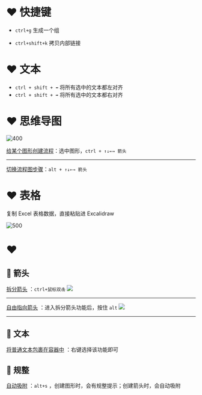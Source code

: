 # ❤ 快捷键
- `ctrl+g` 生成一个组
* `ctrl+shift+k` 拷贝内部链接 

# ❤️ 文本
- `ctrl + shift + ⬅` 将所有选中的文本都左对齐
- `ctrl + shift + ➡` 将所有选中的文本都右对齐

# ❤ 思维导图
![400](https://obsidian-1307744200.cos.ap-guangzhou.myqcloud.com/%E5%9B%BE%E7%89%87/202409092250639.png)

<u>给某个图形创建流程</u>：选中图形，`ctrl + ↑↓←→ 箭头` 

---

<u>切换流程图步骤</u>：`alt + ↑↓←→ 箭头` 

# ❤ 表格
复制 Excel 表格数据，直接粘贴进 Excalidraw

![500](https://obsidian-1307744200.cos.ap-guangzhou.myqcloud.com/%E5%9B%BE%E7%89%87/202409100024278.png)



# ❤
## 💛 箭头
<u>拆分箭头</u> ：`ctrl+鼠标双击` 
![](https://obsidian-1307744200.cos.ap-guangzhou.myqcloud.com/%E5%9B%BE%E7%89%87/202408192225583.png)

---

<u>自由指向箭头</u> ：进入拆分箭头功能后，按住 `alt` 
![](https://obsidian-1307744200.cos.ap-guangzhou.myqcloud.com/%E5%9B%BE%E7%89%87/202408192227417.png)

---

## 💛 文本
<u>将普通文本包裹在容器中</u> ：右键选择该功能即可

## 💛 规整
<u>自动吸附</u> ：`alt+s` ，创建图形时，会有规整提示；创建箭头时，会自动吸附




